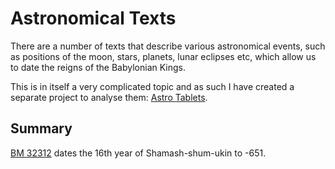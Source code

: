 # Astronomical Texts

There are a number of texts that describe various astronomical events, such as positions of the moon, stars, planets,
lunar eclipses etc, which allow us to date the reigns of the Babylonian Kings.

This is in itself a very complicated topic and as such I have created a separate project to analyse them: 
[Astro Tablets](https://github.com/jacob-pro/astro-tablets).

## Summary

[BM 32312](https://github.com/jacob-pro/astro-tablets/blob/master/documents/bm32312.md) dates the 16th year of 
Shamash-shum-ukin to -651.

